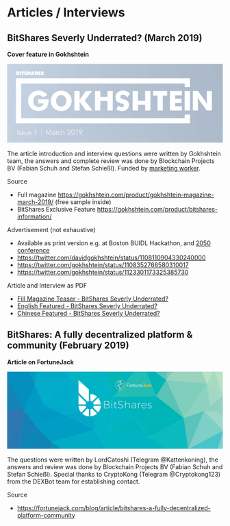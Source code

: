 # Articles / Interviews

## BitShares Severly Underrated? (March 2019)

**Cover feature in Gokhshtein**

![gokhshtein_banner](general/banner-bitshares-gokhshtein.png)

The article introduction and interview questions were written by Gokhshtein team, the answers and complete review was done by Blockchain Projects BV (Fabian Schuh and Stefan Schießl). Funded by [marketing worker](https://www.bitshares.foundation/workers/2019-02-marketing-interviews-articles-and-visibility).

Source
 - Full magazine https://gokhshtein.com/product/gokhshtein-magazine-march-2019/ (free sample inside)
 - BitShares Exclusive Feature https://gokhshtein.com/product/bitshares-information/
 
Advertisement (not exhaustive)
 - Available as print version e.g. at Boston BUIDL Hackathon, and [2050 conference](general/2050-gokhshtein.jpg)
 - https://twitter.com/davidgokhshtein/status/1108110904330240000
 - https://twitter.com/gokhshtein/status/1108352766580310017
 - https://twitter.com/gokhshtein/status/1123301173325385730

Article and Interview as PDF 
 - [Fill Magazine Teaser - BitShares Severly Underrated?](general/en%20-%20BitShares%20Severly%20Underrated%20-%20Gokhshtein.pdf)  
 - [English Featured - BitShares Severly Underrated?](general/en%20-%20BitShares%20Severly%20Underrated%20-%20Gokhshtein.pdf)
 - [Chinese Featured - BitShares Severly Underrated?](general/zh%20-%20Featured%20-%20BitShares%20Severely%20Underrated.pdf)

## BitShares: A fully decentralized platform & community (February 2019)

**Article on FortuneJack** 

![fortune_jack_banner](general/banner-bitshares-fortunejack.jpg)

The questions were written by LordCatoshi (Telegram @Kattenkoning), the answers and review was done by Blockchain Projects BV (Fabian Schuh and Stefan Schießl). Special thanks to CryptoKong (Telegram @Cryptokong123) from the DEXBot team for establishing contact.

Source
 - https://fortunejack.com/blog/article/bitshares-a-fully-decentralized-platform-community
